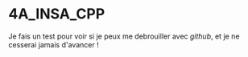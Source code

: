 # 4A_INSA_CPP

Je fais un test pour voir si je peux me debrouiller avec *github*, et je ne cesserai jamais d'avancer ! 
